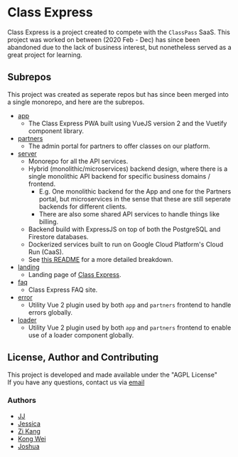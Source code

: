# Class Express
Class Express is a project created to compete with the `ClassPass` SaaS. This project was worked on between (2020 Feb - Dec) has since been abandoned due to the lack of business interest, but nonetheless served as a great project for learning.


## Subrepos
This project was created as seperate repos but has since been merged into a single monorepo, and here are the subrepos.

- [app](./app)
    - The Class Express PWA built using VueJS version 2 and the Vuetify component library.
- [partners](./partners)
    - The admin portal for partners to offer classes on our platform.
- [server](./server)
    - Monorepo for all the API services.
    - Hybrid (monolithic/microservices) backend design, where there is a single monolithic API backend for specific business domains / frontend.
        - E.g. One monolithic backend for the App and one for the Partners portal, but microservices in the sense that these are still seperate backends for different clients.
        - There are also some shared API services to handle things like billing.
    - Backend build with ExpressJS on top of both the PostgreSQL and Firestore databases.
    - Dockerized services built to run on Google Cloud Platform's Cloud Run (CaaS).
    - See [this README](./server/README.md) for a more detailed breakdown.
- [landing](./landing)
    - Landing page of [Class Express](https://classexpress.enkeldigital.com/).
- [faq](./faq)
    - Class Express FAQ site.
- [error](./error)
    - Utility Vue 2 plugin used by both `app` and `partners` frontend to handle errors globally.
- [loader](./loader)
    - Utility Vue 2 plugin used by both `app` and `partners` frontend to enable use of a loader component globally.


## License, Author and Contributing
This project is developed and made available under the "AGPL License"  
If you have any questions, contact us via [email](mailto:developer@enkeldigital.com)  

### Authors
- [JJ](https://github.com/Jaimeloeuf)
- [Jessica](https://github.com/jessicajacelyn)
- [Zi Kang](https://github.com/zzkzzzz)
- [Kong Wei](https://github.com/kongwei93)
- [Joshua](https://github.com/leeszeray)